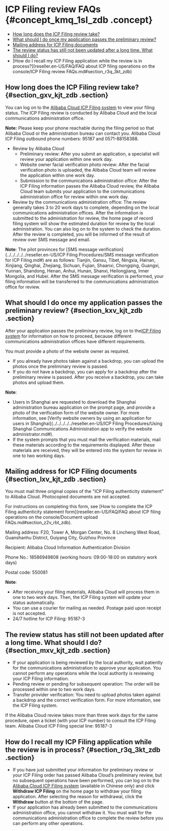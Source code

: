 # ICP Filing review FAQs {#concept_kmq_1sl_zdb .concept}

-   [How long does the ICP Filing review take?](#section_gxv_kjt_zdb)
-   [What should I do once my application passes the preliminary review?](#section_kxv_kjt_zdb)
-   [Mailing address for ICP Filing documents](#section_lxv_kjt_zdb)
-   [The review status has still not been updated after a long time. What should I do?](#section_mxv_kjt_zdb)
-   [How do I recall my ICP Filing application while the review is in process?](reseller.en-US/FAQ/FAQ about ICP filing operations on the console/ICP Filing review FAQs.md#section_r3q_3kt_zdb)

## How long does the ICP Filing review take? {#section_gxv_kjt_zdb .section}

You can log on to the [Alibaba Cloud ICP Filing system](https://beian.aliyun.com/) to view your filing status. The ICP Filing review is conducted by Alibaba Cloud and the local communications administration office.

**Note:** Please keep your phone reachable during the filing period so that Alibaba Cloud or the administration bureau can contact you. Alibaba Cloud ICP Filing outbound phone numbers: 95187 and 0571-88158388.

-   Review by Alibaba Cloud
    -   Preliminary review: After you submit an application, a specialist will review your application within one work day.
    -   Website owner facial verification photo review: After the facial verification photo is uploaded, the Alibaba Cloud team will review the application within one work day.
    -   Submission to the communications administration office: After the ICP Filing information passes the Alibaba Cloud review, the Alibaba Cloud team submits your application to the communications administration office for review within one work day.
-   Review by the communications administration office: The review generally takes 3 to 20 work days to complete, depending on the local communications administration offices. After the information is submitted to the administration for review, the home page of record filing system will show the estimated duration for review by the local administration. You can also log on to the system to check the duration. After the review is completed, you will be informed of the result of review over SMS message and email.

**Note**: The pilot provinces for [SMS message verification](../../../../../reseller.en-US/ICP Filing Procedures/SMS message verification for ICP Filing.md#) are as follows: Tianjin, Gansu, Tibet, Ningxia, Hainan, Xinjiang, Qinghai, Zhejiang, Sichuan, Fujian, Shaanxi, Chongqing, Guangxi, Yunnan, Shandong, Henan, Anhui, Hunan, Shanxi, Heilongjiang, Inner Mongolia, and Hubei. After the SMS message verification is performed, your filing information will be transferred to the communications administration office for review.

## What should I do once my application passes the preliminary review? {#section_kxv_kjt_zdb .section}

After your application passes the preliminary review, log on to the[ICP Filing system](https://beian.aliyun.com/) for information on how to proceed, because different communications administration offices have different requirements.

You must provide a photo of the website owner as required.

-   If you already have photos taken against a backdrop, you can upload the photos once the preliminary review is passed.
-   If you do not have a backdrop, you can apply for a backdrop after the preliminary review is passed. After you receive a backdrop, you can take photos and upload them.

**Note**:

-   Users in Shanghai are requested to download the Shanghai administration bureau application on the prompt page, and provide a photo of the verification form of the website owner. For more information, see [Verify website owners by using an application for users in Shanghai](../../../../../reseller.en-US/ICP Filing Procedures/Using Shanghai Communications Administration app to verify the website administrator.md#).
-   If the system prompts that you must mail the verification materials, mail these materials according to the requirements displayed. After these materials are received, they will be entered into the system for review in one to two working days.

## Mailing address for ICP Filing documents {#section_lxv_kjt_zdb .section}

You must mail three original copies of the "ICP Filing authenticity statement" to Alibaba Cloud. Photocopied documents are not accepted.

For instructions on completing this form, see [How to complete the ICP Filing authenticity statement form](reseller.en-US/FAQ/FAQ about ICP filing operations on the console/Document upload FAQs.md#section_z2v_rbt_zdb).

Mailing address: F20, Tower A, Morgan Center, No. 8 Lincheng West Road, Guanshanhu District, Guiyang City, Guizhou Province

Recipient: Alibaba Cloud Information Authentication Division

Phone No.: 18586949808 \(working hours: 09:00-18:00 on statutory work days\)

Postal code: 550081

**Note**:

-   After receiving your filing materials, Alibaba Cloud will process them in one to two work days. Then, the ICP Filing system will update your status automatically.
-   You can use a courier for mailing as needed. Postage paid upon receipt is not accepted.
-   24/7 hotline for ICP Filing: 95187-3

## The review status has still not been updated after a long time. What should I do? {#section_mxv_kjt_zdb .section}

-   If your application is being reviewed by the local authority, wait patiently for the communications administration to approve your application. You cannot perform any operations while the local authority is reviewing your ICP Filing information.
-   Pending review or pending for subsequent operation: The order will be processed within one to two work days.
-   Transfer provider verification: You need to upload photos taken against a backdrop and the correct verification form. For more information, see the ICP Filing system.

If the Alibaba Cloud review takes more than three work days for the same procedure, open a ticket \(with your ICP number\) to consult the ICP Filing team. Alibaba Cloud ICP Filing special line: 95187-3

## How do I recall my ICP Filing application while the review is in process? {#section_r3q_3kt_zdb .section}

-   If you have just submitted your information for preliminary review or your ICP Filing order has passed Alibaba Cloud’s preliminary review, but no subsequent operations have been performed, you can log on to the [Alibaba Cloud ICP Filing system](https://beian.aliyun.com/) \(available in Chinese only\) and click **Withdraw ICP Filing** on the home page to withdraw your filing application. After selecting the reason for withdrawal, click the **Withdraw** button at the bottom of the page.
-   If your application has already been submitted to the communications administration office, you cannot withdraw it. You must wait for the communications administration office to complete the review before you can perform any other operations.

